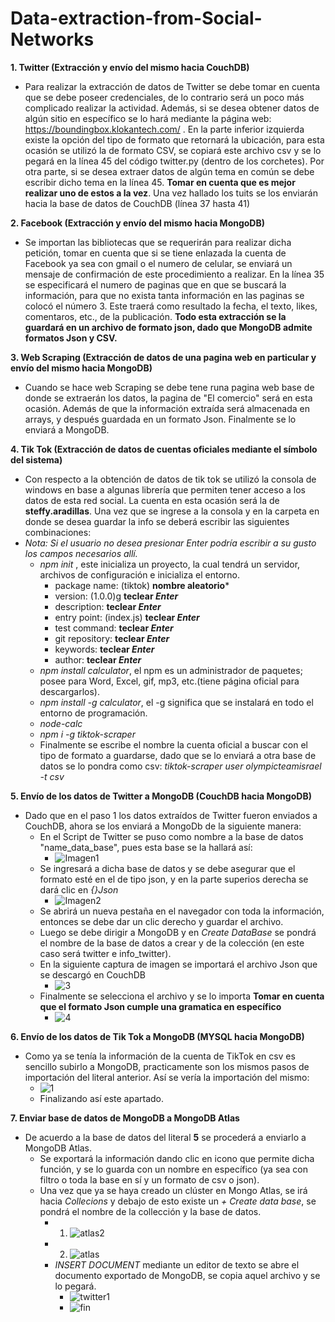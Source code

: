 # Data-extraction-from-Social-Networks

**1. Twitter (Extracción y envío del mismo hacia CouchDB)**
   - Para realizar la extracción de datos de Twitter se debe tomar en cuenta que se debe poseer credenciales, de lo contrario será un poco más complicado realizar la actividad. Además, si se desea obtener datos de algún sitio en específico se lo hará mediante la página web: https://boundingbox.klokantech.com/ . En la parte inferior izquierda existe la opción del tipo de formato que retornará la ubicación, para esta ocasión se utilizó la de formato CSV, se copiará este archivo csv y se lo pegará en la línea 45 del código twitter.py (dentro de los corchetes). Por otra parte, si se desea extraer datos de algún tema en común se debe escribir dicho tema en la línea 45. **Tomar en cuenta que es mejor realizar uno de estos a la vez**.
Una vez hallado los tuits se los enviarán hacia la base de datos de CouchDB (línea 37 hasta 41)

**2. Facebook (Extracción y envío del mismo hacia MongoDB)**
   - Se importan las bibliotecas que se requerirán para realizar dicha petición, tomar en cuenta que si se tiene enlazada la cuenta de Facebook ya sea con gmail o el numero de celular, se enviará un mensaje de confirmación de este procedimiento a realizar.
En la línea 35 se especificará el numero de paginas que en que se buscará la información, para que no exista tanta información en las paginas se colocó el número 3. Este traerá como resultado la fecha, el texto, likes, comentaros, etc., de la publicación. **Todo esta extracción se la guardará en un archivo de formato json, dado que MongoDB admite formatos Json y CSV.**

**3. Web Scraping (Extracción de datos de una pagina web en particular y envío del mismo hacia MongoDB)**
   - Cuando se hace web Scraping se debe tene runa pagina web base de donde se extraerán los datos, la pagina de "El comercio" será en esta ocasión. Además de que la información extraída será almacenada en arrays, y después guardada en un formato Json. Finalmente se lo enviará a MongoDB.

**4. Tik Tok (Extracción de datos de cuentas oficiales mediante el símbolo del sistema)**
   - Con respecto a la obtención de datos de tik tok se utilizó la consola de windows en base a algunas librería que permiten tener acceso a los datos de esta red social. La cuenta en esta ocasión será la de **steffy.aradillas**. Una vez que se ingrese a la consola y en la carpeta en donde se desea guardar la info se deberá escribir las siguientes combinaciones:
   - *Nota: Si el usuario no desea presionar Enter podría escribir a su gusto los campos necesarios allí.*
     - *npm init* , este inicializa un proyecto, la cual tendrá un servidor, archivos de configuración e inicializa el entorno. 
       - package name: (tiktok) **nombre aleatorio***
       - version: (1.0.0)g **teclear *Enter***
       - description: **teclear *Enter***
       - entry point: (index.js) **teclear *Enter***
       - test command: **teclear *Enter***
       - git repository: **teclear *Enter***
       - keywords: **teclear *Enter***
       - author: **teclear *Enter***
     - *npm install calculator*, el npm es un administrador de paquetes; posee para Word, Excel, gif, mp3, etc.(tiene página oficial para descargarlos).
     - *npm install -g calculator*, el -g significa que se instalará en todo el entorno de programación.
     - *node-calc*
     - *npm i -g tiktok-scraper*    
     - Finalmente se escribe el nombre la cuenta oficial a buscar con el tipo de formato a guardarse, dado que se lo enviará a otra base de datos se lo pondra como csv: *tiktok-scraper user olympicteamisrael -t csv*


**5. Envío de los datos de Twitter a MongoDB (CouchDB hacia MongoDB)**
   - Dado que en el paso 1 los datos extraídos de Twitter fueron enviados a CouchDB, ahora se los enviará a MongoDb de la siguiente manera:
     - En el Script de Twitter se puso como nombre a la base de datos "name_data_base", pues esta base se la hallará así:  
       - ![Imagen1](https://user-images.githubusercontent.com/66731201/130008138-f16a87d2-c244-44d4-9e50-d689a7123540.png)
     - Se ingresará a dicha base de datos y se debe asegurar que el formato esté en el de tipo json, y en la parte superios derecha se dará clic en *{}Json*  
       - ![Imagen2](https://user-images.githubusercontent.com/66731201/130008610-6d8175c3-cfaf-468f-be94-ecbcfa3e8bf4.png)
     - Se abrirá un nueva pestaña en el navegador con toda la información, entonces se debe dar un clic derecho y guardar el archivo.
     - Luego se debe dirigir a MongoDB y en *Create DataBase* se pondrá el nombre de la base de datos a crear y de la colección (en este caso será twitter e info_twitter).
     - En la siguiente captura de imagen se importará el archivo Json que se descargó en CouchDB 
       - ![3](https://user-images.githubusercontent.com/66731201/130009458-5bba3e2f-f5e4-4caa-87fa-1096bfc0867f.png) 
     - Finalmente se selecciona el archivo y se lo importa **Tomar en cuenta que el formato Json cumple una gramatica en específico**
       - ![4](https://user-images.githubusercontent.com/66731201/130010453-7290698e-c1ad-4db4-b7e0-a5e90583343d.png)
  
**6. Envío de los datos de Tik Tok a MongoDB (MYSQL hacia MongoDB)**
   - Como ya se tenía la información de la cuenta de TikTok en csv es sencillo subirlo a MongoDB, practicamente son los mismos pasos de importación del literal anterior. Así se vería la importación del mismo:
     - ![1](https://user-images.githubusercontent.com/66731201/130114155-34148269-f4d3-4655-b7d1-a4e2c91ffa15.png) 
     - Finalizando así este apartado.
         
**7. Enviar base de datos de MongoDB a MongoDB Atlas**
   - De acuerdo a la base de datos del literal **5** se procederá a enviarlo a MongoDB Atlas. 
     - Se exportará la información dando clic en icono que permite dicha función, y se lo guarda con un nombre en específico (ya sea con filtro o toda la base en sí y un formato de csv o json).
     - Una vez que ya se haya creado un clúster en Mongo Atlas, se irá hacia *Collecions* y debajo de esto existe un *+ Create data base*, se pondrá el nombre de la collección y la base de datos.
       - 1. ![atlas2](https://user-images.githubusercontent.com/66731201/131422352-ed6a3600-109b-435b-a095-73a2eb2d5451.png)
       - 2. ![atlas](https://user-images.githubusercontent.com/66731201/131422116-1c8942cc-0dc7-4dca-9e25-e48bfd138d77.PNG)
       - *INSERT DOCUMENT* mediante un editor de texto se abre el documento exportado de MongoDB, se copia aquel archivo y se lo pegará.
         - ![twitter1](https://user-images.githubusercontent.com/66731201/131422852-cbb5c685-be99-45ab-bc57-aa329b7bee75.PNG)
         - ![fin](https://user-images.githubusercontent.com/66731201/131423047-d508fbfd-0385-4129-be01-d374407fbe19.PNG)


  
